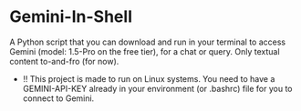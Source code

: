# Gemini-In-Shell

A Python script that you can download and run in your terminal to access Gemini (model: 1.5-Pro on the free tier), for a chat or query. Only textual content to-and-fro (for now).

* !! This project is made to run on Linux systems. You need to have a GEMINI-API-KEY already in your environment (or .bashrc) file for you to connect to Gemini.
